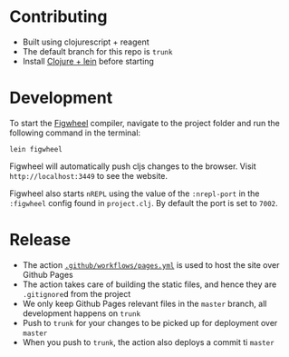 # Contributing

* Built using clojurescript + reagent
* The default branch for this repo is `trunk`
* Install [Clojure + lein](https://purelyfunctional.tv/guide/how-to-install-clojure) before starting

# Development

To start the [Figwheel](https://figwheel.org) compiler, navigate to the project folder and run the following command in the terminal:

```
lein figwheel
```

Figwheel will automatically push cljs changes to the browser. Visit `http://localhost:3449` to see the website.

Figwheel also starts `nREPL` using the value of the `:nrepl-port` in the `:figwheel`
config found in `project.clj`. By default the port is set to `7002`.

# Release

* The action [`.github/workflows/pages.yml`](./.github/workflows/pages.yml) is used to host the site over Github Pages
* The action takes care of building the static files, and hence they are `.gitignore`d from the project
* We only keep Github Pages relevant files in the `master` branch, all development happens on `trunk`
* Push to `trunk` for your changes to be picked up for deployment over `master`
* When you push to `trunk`, the action also deploys a commit ti `master`
